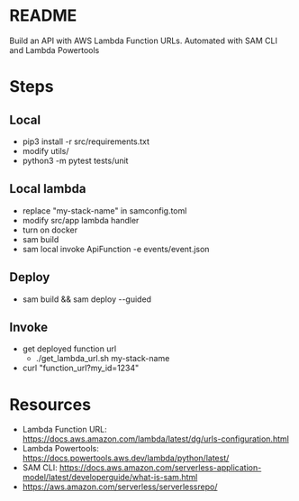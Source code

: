 # README

Build an API with AWS Lambda Function URLs. Automated with SAM CLI and Lambda Powertools

# Steps

## Local

* pip3 install -r src/requirements.txt
* modify utils/
* python3 -m pytest tests/unit

## Local lambda

* replace "my-stack-name" in samconfig.toml
* modify src/app lambda handler
* turn on docker
* sam build
* sam local invoke ApiFunction -e events/event.json

## Deploy

* sam build && sam deploy --guided

## Invoke

* get deployed function url
    * ./get_lambda_url.sh my-stack-name
* curl "function_url?my_id=1234"


# Resources

* Lambda Function URL: https://docs.aws.amazon.com/lambda/latest/dg/urls-configuration.html
* Lambda Powertools: https://docs.powertools.aws.dev/lambda/python/latest/
* SAM CLI: https://docs.aws.amazon.com/serverless-application-model/latest/developerguide/what-is-sam.html
* https://aws.amazon.com/serverless/serverlessrepo/
